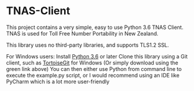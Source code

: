 # TNAS-Client
This project contains a very simple, easy to use Python 3.6 TNAS Client.
TNAS is used for Toll Free Number Portability in New Zealand.

This library uses no third-party libraries, and supports TLS1.2 SSL. 

For Windows users:
  Install [Python 3.6](https://www.python.org/downloads/release/python-360/) or later
  Clone this library using a Git client, such as [TortoiseGit](https://tortoisegit.org/) for Windows (Or simply download using the green link above)
  You can then either use Python from command line to execute the example.py script, or I would recommend using an IDE like PyCharm which is a lot more user-friendly
